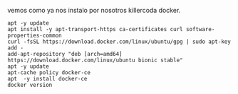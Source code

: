vemos como ya nos instalo por nosotros killercoda docker.

```
apt -y update
apt install -y apt-transport-https ca-certificates curl software-properties-common
curl -fsSL https://download.docker.com/linux/ubuntu/gpg | sudo apt-key add -
add-apt-repository "deb [arch=amd64] https://download.docker.com/linux/ubuntu bionic stable"
apt -y update
apt-cache policy docker-ce
apt  -y install docker-ce
docker version

```
